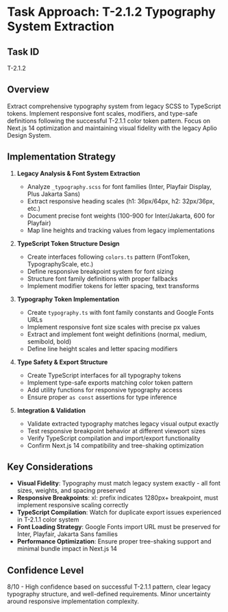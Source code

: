 # Task Approach: T-2.1.2 Typography System Extraction

## Task ID
T-2.1.2

## Overview
Extract comprehensive typography system from legacy SCSS to TypeScript tokens. Implement responsive font scales, modifiers, and type-safe definitions following the successful T-2.1.1 color token pattern. Focus on Next.js 14 optimization and maintaining visual fidelity with the legacy Aplio Design System.

## Implementation Strategy

1. **Legacy Analysis & Font System Extraction**
   - Analyze `_typography.scss` for font families (Inter, Playfair Display, Plus Jakarta Sans)
   - Extract responsive heading scales (h1: 36px/64px, h2: 32px/36px, etc.)
   - Document precise font weights (100-900 for Inter/Jakarta, 600 for Playfair)
   - Map line heights and tracking values from legacy implementations

2. **TypeScript Token Structure Design**
   - Create interfaces following `colors.ts` pattern (FontToken, TypographyScale, etc.)
   - Define responsive breakpoint system for font sizing
   - Structure font family definitions with proper fallbacks
   - Implement modifier tokens for letter spacing, text transforms

3. **Typography Token Implementation**
   - Create `typography.ts` with font family constants and Google Fonts URLs
   - Implement responsive font size scales with precise px values
   - Extract and implement font weight definitions (normal, medium, semibold, bold)
   - Define line height scales and letter spacing modifiers

4. **Type Safety & Export Structure**
   - Create TypeScript interfaces for all typography tokens
   - Implement type-safe exports matching color token pattern
   - Add utility functions for responsive typography access
   - Ensure proper `as const` assertions for type inference

5. **Integration & Validation**
   - Validate extracted typography matches legacy visual output exactly
   - Test responsive breakpoint behavior at different viewport sizes
   - Verify TypeScript compilation and import/export functionality
   - Confirm Next.js 14 compatibility and tree-shaking optimization

## Key Considerations

- **Visual Fidelity**: Typography must match legacy system exactly - all font sizes, weights, and spacing preserved
- **Responsive Breakpoints**: xl: prefix indicates 1280px+ breakpoint, must implement responsive scaling correctly
- **TypeScript Compilation**: Watch for duplicate export issues experienced in T-2.1.1 color system
- **Font Loading Strategy**: Google Fonts import URL must be preserved for Inter, Playfair, Jakarta Sans families
- **Performance Optimization**: Ensure proper tree-shaking support and minimal bundle impact in Next.js 14

## Confidence Level
8/10 - High confidence based on successful T-2.1.1 pattern, clear legacy typography structure, and well-defined requirements. Minor uncertainty around responsive implementation complexity.